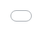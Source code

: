 ```yaml
---
title: 第四章个人笔记-神经网络优化笔记
categories:      
    Machine Learning      
tags: [Deep Learning,TensorFlow]
date: 2019-5-28 22:55:03
---
```


# 摘要

本节主要是学习TensorFlow的相关学习笔记，主要是基础的学习路线，包括简单的实例笔记等。

内容包括如下：

- 部分数学推导
- 部分代码实现
- 神经网络的优化过程
- 正则化过程数学推导
- 正则化过程代码实现

> 提示本部分是一个PDF手稿，暂时未整理排版，只能在电脑端预览本部分的PDF笔记,手机上的PDF笔记将不会显示出来。

- [x] Edit By Porter, 积水成渊,蛟龙生焉。

<!-- more -->

<div>
<embed src="/TensorFlow-index/第四章个人笔记-神经网络优化.ipynb - Colaboratory.pdf#page=1" type="application/pdf" style="overflow: auto; position: absolute; top: 0; right: 0; bottom: 0; left: 0; width: 100%; height: 180%;">
</div>
